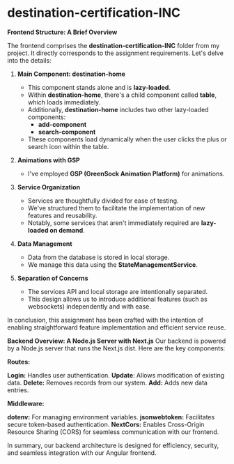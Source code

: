 # destination-certification-INC


**Frontend Structure: A Brief Overview**

The frontend comprises the **destination-certification-INC** folder from my project. It directly corresponds to the assignment requirements. Let's delve into the details:

1. **Main Component: destination-home**
   - This component stands alone and is **lazy-loaded**.
   - Within **destination-home**, there's a child component called **table**, which loads immediately.
   - Additionally, **destination-home** includes two other lazy-loaded components:
     - **add-component**
     - **search-component**
   - These components load dynamically when the user clicks the plus or search icon within the table.

2. **Animations with GSP**
   - I've employed **GSP (GreenSock Animation Platform)** for animations.

3. **Service Organization**
   - Services are thoughtfully divided for ease of testing.
   - We've structured them to facilitate the implementation of new features and reusability.
   - Notably, some services that aren't immediately required are **lazy-loaded on demand**.

4. **Data Management**
   - Data from the database is stored in local storage.
   - We manage this data using the **StateManagementService**.

5. **Separation of Concerns**
   - The services API and local storage are intentionally separated.
   - This design allows us to introduce additional features (such as websockets) independently and with ease.

In conclusion, this assignment has been crafted with the intention of enabling straightforward feature implementation and efficient service reuse. 


**Backend Overview: A Node.js Server with Next.js**
Our backend is powered by a Node.js server that runs the Next.js dist. Here are the key components:

**Routes:**

**Login:** Handles user authentication.
**Update**: Allows modification of existing data.
**Delete:** Removes records from our system.
**Add:** Adds new data entries.

**Middleware:**

**dotenv:** For managing environment variables.
**jsonwebtoken:** Facilitates secure token-based authentication.
**NextCors:** Enables Cross-Origin Resource Sharing (CORS) for seamless communication with our frontend.

In summary, our backend architecture is designed for efficiency, security, and seamless integration with our Angular frontend.

